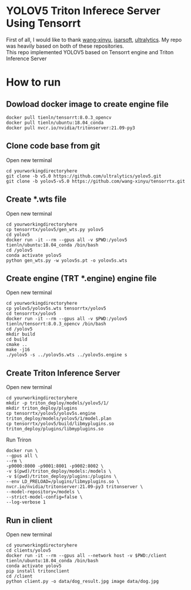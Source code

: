 # YOLOV5 Triton Inferece Server Using Tensorrt

First of all, I would like to thank [wang-xinyu](https://github.com/wang-xinyu/tensorrtx), [isarsoft](https://github.com/isarsoft/yolov4-triton-tensorrt),  [ultralytics](https://github.com/ultralytics/yolov5). 
My repo was heavily based on both of these repositories.  
This repo implemented YOLOV5 based on Tensorrt engine and Triton Inference Server

# How to run
## Dowload docker image to create engine file
```
docker pull tienln/tensorrt:8.0.3_opencv 
docker pull tienln/ubuntu:18.04_conda
docker pull nvcr.io/nvidia/tritonserver:21.09-py3
```
## Clone code base from git
Open new terminal 
```
cd yourworkingdirectoryhere  
git clone -b v5.0 https://github.com/ultralytics/yolov5.git
git clone -b yolov5-v5.0 https://github.com/wang-xinyu/tensorrtx.git

```
## Create *.wts file  
Open new terminal 
```
cd yourworkingdirectoryhere  
cp tensorrtx/yolov5/gen_wts.py yolov5  
cd yolov5  
docker run -it --rm --gpus all -v $PWD:/yolov5 tienln/ubuntu:18.04_conda /bin/bash  
cd /yolov5  
conda activate yolov5  
python gen_wts.py -w yolov5s.pt -o yolov5s.wts
```
## Create engine (TRT *.engine) engine file  
Open new terminal  
```
cd yourworkingdirectoryhere 
cp yolov5/yolov5s.wts tensorrtx/yolov5
cd tensorrtx/yolov5  
docker run -it --rm --gpus all -v $PWD:/yolov5 tienln/tensorrt:8.0.3_opencv /bin/bash   
cd /yolov5
mkdir build  
cd build   
cmake ..  
make -j16  
./yolov5 -s ../yolov5s.wts ../yolov5s.engine s  
```
## Create Triton Inference Server  
Open new terminal
```
cd yourworkingdirectoryhere  
mkdir -p triton_deploy/models/yolov5/1/  
mkdir triton_deploy/plugins  
cp tensorrtx/yolov5/yolov5s.engine triton_deploy/models/yolov5/1/model.plan  
cp tensorrtx/yolov5/build/libmyplugins.so triton_deploy/plugins/libmyplugins.so  
```


Run Triron
```
docker run \
--gpus all \
--rm \
-p9000:8000 -p9001:8001 -p9002:8002 \
-v $(pwd)/triton_deploy/models:/models \
-v $(pwd)/triton_deploy/plugins:/plugins \
--env LD_PRELOAD=/plugins/libmyplugins.so \
nvcr.io/nvidia/tritonserver:21.09-py3 tritonserver \
--model-repository=/models \
--strict-model-config=false \
--log-verbose 1
```

## Run in client  

Open new terminal
```
cd yourworkingdirectoryhere   
cd clients/yolov5
docker run -it --rm --gpus all --network host -v $PWD:/client tienln/ubuntu:18.04_conda /bin/bash  
conda activate yolov5  
pip install tritonclient  
cd /client
python client.py -o data/dog_result.jpg image data/dog.jpg  
```